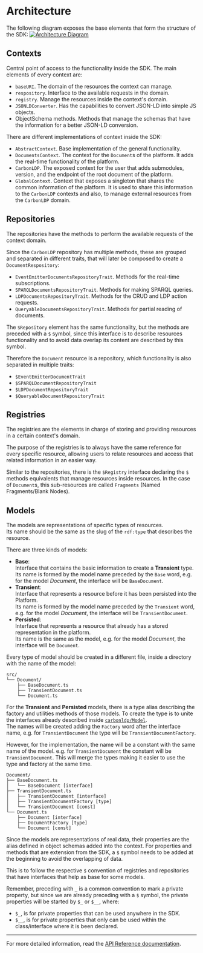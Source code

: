 # Architecture

The following diagram exposes the base elements that form the structure of the SDK:
[![Architecture Diagram][diagram]][diagram]

## Contexts

Central point of access to the functionality inside the SDK.
The main elements of every context are:
  - `baseURI`. The domain of the resources the context can manage.
  - `respository`. Interface to the available requests in the domain.
  - `registry`. Manage the resources inside the context's domain.
  - `JSONLDConverter`. Has the capabilities to convert JSON-LD into simple JS objects.
  - ObjectSchema methods. Methods that manage the schemas that have the information for a better JSON-LD conversion.
  
There are different implementations of context inside the SDK:
  - `AbstractContext`. Base implementation of the general functionality.
  - `DocumentsContext`. The context for the `Document`s of the platform. It adds the real-time functionality of the platform.
  - `CarbonLDP`. The exposed context for the user that adds submodules, version, and the endpoint of the root document of the platform.
  - `GlobalContext`. Context that exposes a singleton that shares the common information of the platform. It is used to share this information to the `CarbonLDP` contexts and also, to manage external resources from the `CarbonLDP` domain.

## Repositories

The repositories have the methods to perform the available requests of the context domain.

Since the `CarbonLDP` repository has multiple methods, these are grouped and separated in different traits, that will later be composed to create a `DocumentRespository`:
- `EventEmitterDocumentsRepositoryTrait`. Methods for the real-time subscriptions.
- `SPARQLDocumentsRepositoryTrait`. Methods for making SPARQL queries.
- `LDPDocumentsRepositoryTrait`. Methods for the CRUD and LDP action requests.
- `QueryableDocumentsRepositoryTrait`. Methods for partial reading of documents.

The `$Repository` element has the same functionality, but the methods are preceded with a `$` symbol,
since this interface is to describe resources functionality and to avoid data overlap its content are described by this symbol.

Therefore the `Document` resource is a repository, which functionality is also separated in multiple traits:
- `$EventEmitterDocumentTrait`
- `$SPARQLDocumentRepositoryTrait`
- `$LDPDocumentRepositoryTrait`
- `$QueryableDocumentRepositoryTrait`

## Registries

The registries are the elements in charge of storing and providing resources in a certain context's domain.

The purpose of the registries is to always have the same reference for every specific resource,
allowing users to relate resources and access that related information in an easier way.

Similar to the repositories, there is the `$Registry` interface declaring the `$` methods equivalents
that manage resources inside resources.
In the case of `Document`s, this sub-resources are called `Fragments` (Named Fragments/Blank Nodes).

## Models

The models are representations of specific types of resources.<br>
Its name should be the same as the slug of the `rdf:type` that describes the resource.

There are three kinds of models:
- **Base**:<br>
  Interface that contains the basic information to create a **Transient** type.<br>
  Its name is formed by the model name preceded by the `Base` word,
  e.g. for the model _Document_, the interface will be `BaseDocument`. 
- **Transient**:<br>
  Interface that represents a resource before it has been persisted into the Platform.<br>
  Its name is formed by the model name preceded by the `Transient` word,
  e.g. for the model _Document_, the interface will be `TransientDocument`.
- **Persisted**:<br>
  Interface that represents a resource that already has a stored representation in the platform.<br>
  Its name is the same as the model,
  e.g. for the model _Document_, the interface will be `Document`.

Every type of model should be created in a different file,
inside a directory with the name of the model:
```text
src/
└── Document/
	├── BaseDocument.ts
	├── TransientDocument.ts
	└── Document.ts
```

For the **Transient** and **Persisted** models, there is a type alias describing
the factory and utilities methods of those models. To create the type is to unite
the interfaces already described inside [`carbonldp/Model`](../src/Model/index.ts).<br>
The names will be created adding the `Factory` word after the interface name,
e.g. for `TransientDocument` the type will be `TransientDocumentFactory`.

However, for the implementation, the name will be a constant with the same name of the model.
e.g. for `TransientDocument` the constant will be `TransientDocument`.
This will merge the types making it easier to use the type and factory at the same time. 

```text
Document/
├── BaseDocument.ts
│	└── BaseDocument [interface]
├── TransientDocument.ts
│	├── TransientDocument [interface]
│	├── TransientDocumentFactory [type]
│	└── TransientDocument [const]
└── Document.ts
	├── Document [interface]
	├── DocumentFactory [type]
	└── Document [const]
```

Since the models are representations of real data, their properties are the alias defined in object schemas added into the context.
For properties and methods that are extension from the SDK, a `$` symbol needs to be added at the beginning to avoid the overlapping of data.

This is to follow the respective `$` convention of registries and repositories that have interfaces that help as base for some models.

Remember, preceding with `_` is a common convention to mark a private property, but since we are already preceding with a `$` symbol,
the private properties will be started by `$_` or `$__`, where:
 - `$_`, is for private properties that can be used anywhere in the SDK.
 - `$__`, is for private properties that only can be used within the class/interface where it is been declared.

---

For more detailed information, read the [API Reference documentation](https://carbonldp.github.io/carbonldp-js-sdk/). 


<!-- Links -->
[diagram]: https://www.lucidchart.com/publicSegments/view/56af8fa0-f27e-497c-98aa-da24012ebfa4/image.png
